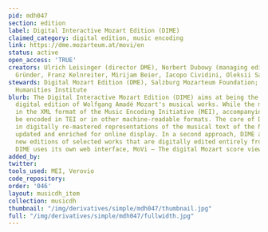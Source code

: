 ```yaml
---
pid: mdh047
section: edition
label: Digital Interactive Mozart Edition (DIME)
claimed_category: digital edition, music encoding
link: https://dme.mozarteum.at/movi/en
status: active
open_access: 'TRUE'
creators: Ulrich Leisinger (director DME), Norbert Dubowy (managing editor), Felix
  Gründer, Franz Kelnreiter, Mirijam Beier, Iacopo Cividini, Oleksii Sapov
stewards: Digital Mozart Edition (DME), Salzburg Mozarteum Foundation; The Packard
  Humanities Institute
blurb: The Digital Interactive Mozart Edition (DIME) aims at being the first fully
  digital edition of Wolfgang Amadé Mozart's musical works. While the music is encoded
  in the XML format of the Music Encoding Initiative (MEI), accompanying texts may
  be encoded in TEI or in other machine-readable formats. The core of DIME consists
  in digitally re-mastered representations of the musical text of the Neue Mozart-Ausgabe,
  updated and enriched for online display. In a second approach, DIME also offers
  new editions of selected works that are digitally edited entirely from scratch.
  DIME uses its own web interface, MoVi – The digital Mozart score viewer, for rendering.
added_by:
twitter:
tools_used: MEI, Verovio
code_repository:
order: '046'
layout: musicdh_item
collection: musicdh
thumbnail: "/img/derivatives/simple/mdh047/thumbnail.jpg"
full: "/img/derivatives/simple/mdh047/fullwidth.jpg"
---
```

